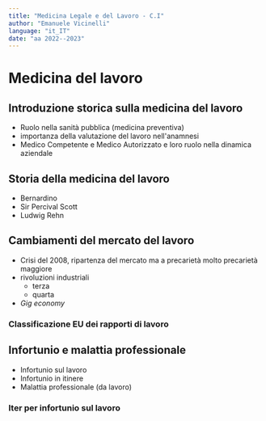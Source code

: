 ```yaml
---
title: "Medicina Legale e del Lavoro - C.I"
author: "Emanuele Vicinelli"
language: "it_IT"
date: "aa 2022--2023"
---
```


# Medicina del lavoro

## Introduzione storica sulla medicina del lavoro
- Ruolo nella sanità pubblica (medicina preventiva)
- importanza della valutazione del lavoro nell'anamnesi
- Medico Competente e Medico Autorizzato e loro ruolo nella dinamica aziendale

## Storia della medicina del lavoro
- Bernardino 
- Sir Percival Scott
- Ludwig Rehn

## Cambiamenti del mercato del lavoro
- Crisi del 2008, ripartenza del mercato ma a precarietà molto precarietà maggiore
- rivoluzioni industriali
	- terza
	- quarta
- _Gig economy_

### Classificazione EU dei rapporti di lavoro

## Infortunio e malattia professionale
- Infortunio sul lavoro
- Infortunio in itinere
- Malattia professionale (da lavoro)

### Iter per infortunio sul lavoro


